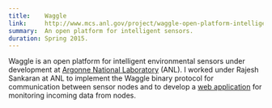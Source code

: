 ```yaml
---
title:    Waggle
link:     http://www.mcs.anl.gov/project/waggle-open-platform-intelligent-attentive-sensors
summary:  An open platform for intelligent sensors.
duration: Spring 2015.
---
```


Waggle is an open platform for intelligent environmental sensors under development at [Argonne National Laboratory](http://www.anl.gov/) (ANL). I worked under Rajesh Sankaran at ANL to implement the Waggle binary protocol for communication between sensor nodes and to develop a [web application](https://github.com/justinmanley/waggle-data-display) for monitoring incoming data from nodes.
